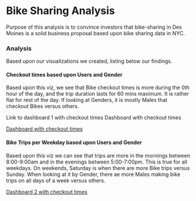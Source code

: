 # Bike Sharing Analysis
Purpose of this analysis is to convince investors that bike-sharing in Des Moines is a solid business proposal based upon bike sharing data in NYC.

### Analysis
Based upon our visualizations we created, listing below our findings.

#### Checkout times based upon Users and Gender

Based upon this viz, we see that Bike checkout times is more during the 0th hour of the day, and the trip duration lasts for 60 mins maximum.
It is rather flat for rest of the day.
If looking at Genders, it is mostly Males that checkout Bikes versus others.

Link to dashboard 1 with checkout times
Dashboard with checkout times


[Dashboard with checkout times](https://public.tableau.com/app/profile/shilpa6369/viz/Citibike_Assignment/Citibike_Observations?publish=yes)

#### Bike Trips per Weekday based upon Users and Gender

Based upon this viz we can see that trips are more in the mornings between 8:00-9:00am and in the evenings between 5:00-7:00pm.
This is true for all weekdays. On weekends, Saturday is when there are more Bike trips versus Sunday.
When looking at it by Gender, there ae more Males making bike trips on all days of a week versus others.


[Dashboard 2 with checkout times](https://public.tableau.com/app/profile/shilpa6369/viz/Citibike_Assignment/Citibike_Observations?publish=yes)



